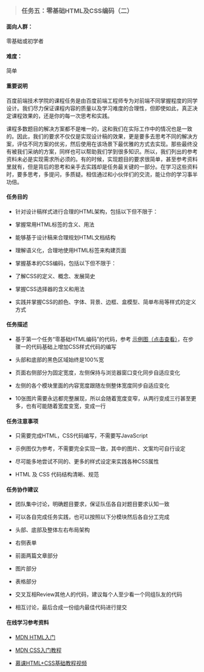 > ### 任务五：零基础HTML及CSS编码（二）

#### 面向人群：

零基础或初学者

#### 难度：

简单

#### 重要说明

百度前端技术学院的课程任务是由百度前端工程师专为对前端不同掌握程度的同学设计。我们尽力保证课程内容的质量以及学习难度的合理性，但即使如此，真正决定课程效果的，还是你的每一次思考和实践。

课程多数题目的解决方案都不是唯一的，这和我们在实际工作中的情况也是一致的。因此，我们的要求不仅仅是实现设计稿的效果，更是要多去思考不同的解决方案，评估不同方案的优劣，然后使用在该场景下最优雅的方式去实现。那些最终没有被我们采纳的方案，同样也可以帮助我们学到很多知识。所以，我们列出的参考资料未必是实现需求所必须的。有的时候，实现题目的要求很简单，甚至参考资料里就有，但是背后的思考和亲手去实践却是任务最关键的一部分。在学习这些资料时，要多思考，多提问，多质疑。相信通过和小伙伴们的交流，能让你的学习事半功倍。

#### 任务目的

- 针对设计稿样式进行合理的HTML架构，包括以下但不限于：


- 掌握常用HTML标签的含义、用法


- 能够基于设计稿来合理规划HTML文档结构


- 理解语义化，合理地使用HTML标签来构建页面


- 掌握基本的CSS编码，包括以下但不限于：


- 了解CSS的定义、概念、发展简史


- 掌握CSS选择器的含义和用法


- 实践并掌握CSS的颜色、字体、背景、边框、盒模型、简单布局等样式的定义方式

#### 任务描述

- 基于第一个任务“零基础HTML编码”的代码，参考 [示例图（点击查看）](http://7xrp04.com1.z0.glb.clouddn.com/task_1_5_1.jpg)，在步骤一的代码基础上增加CSS样式代码的编写


- 头部和底部的黑色区域始终是100%宽


- 页面右侧部分为固定宽度，左侧保持与浏览器窗口变化同步自适应变化


- 左侧的各个模块里面的内容宽度跟随左侧整体宽度同步自适应变化


- 10张图片需要永远都完整展现，所以会随着宽度变窄，从两行变成三行甚至更多，也有可能随着宽度变宽，变成一行

#### 任务注意事项

- 只需要完成HTML，CSS代码编写，不需要写JavaScript


- 示例图仅为参考，不需要完全实现一致，其中的图片、文案均可自行设定


- 尽可能多地尝试不同的、更多的样式设定来实践各种CSS属性


- HTML 及 CSS 代码结构清晰、规范

#### 任务协作建议

- 团队集中讨论，明确题目要求，保证队伍各自对题目要求认知一致


- 可以各自完成任务实践，也可以按照以下分模块然后各自分工完成


- 头部、底部及整体左右布局架构


- 右侧表单


- 前面两篇文章部分


- 图片部分


- 表格部分


- 交叉互相Review其他人的代码，建议每个人至少看一个同组队友的代码


- 相互讨论，最后合成一份组内最佳代码进行提交

#### 在线学习参考资料

- [MDN HTML入门](https://developer.mozilla.org/zh-CN/docs/Web/Guide/HTML/Introduction)


- [MDN CSS入门教程](https://developer.mozilla.org/zh-CN/docs/Web/Guide/CSS/Getting_started)


- [慕课HTML+CSS基础教程视频](http://www.imooc.com/learn/9)

